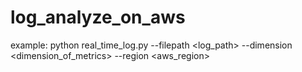 # log_analyze_on_aws

example:
python real_time_log.py --filepath <log_path> --dimension <dimension_of_metrics> --region <aws_region> 
